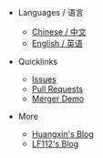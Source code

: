 * Languages / 语言
  * [Chinese / 中文](/)
  * [English / 英语](en-gb/)

* Quicklinks
  * [Issues](https://github.com/hifocus/merger/issues)
  * [Pull Requests](https://github.com/hifocus/merger/pulls)
  * [Merger Demo](https://demo.qrcdn.com)
  
* More
  * [Huangxin's Blog](https://www.justhx.com)
  * [LF112's Blog](https://blog.lf112.net)
